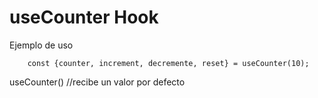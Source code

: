 # useCounter Hook

Ejemplo de uso

```
    const {counter, increment, decremente, reset} = useCounter(10);

```

useCounter() //recibe un valor por defecto
